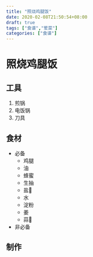 ```yaml
---
title: "照烧鸡腿饭"
date: 2020-02-08T21:50:54+08:00
draft: true
tags: ["食谱","荤菜"]
categories: ["食谱"]
---
```



# 照烧鸡腿饭

## 工具
1. 煎锅
2. 电饭锅
3. 刀具
## 食材
- 必备
  - 鸡腿
  - 油
  - 蜂蜜
  - 生抽
  - 盐🧂
  - 水
  - 淀粉
  - 姜
  - 蒜🧄
- 非必备
## 制作

### 
